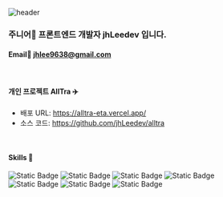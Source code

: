 ![header](https://capsule-render.vercel.app/api?type=waving&height=150&section=header&text=jhLeedev's%20Hub&fontSize=40&theme=gruvbox_light&animation=fadeIn)

### 주니어🌱 프론트엔드 개발자 jhLeedev 입니다.

#### Email📧  jhlee9638@gmail.com
<br/>

#### 개인 프로젝트 AllTra ✈️
- 배포 URL: https://alltra-eta.vercel.app/
- 소스 코드: https://github.com/jhLeedev/alltra
<br/>

#### Skills 🔧
![Static Badge](https://img.shields.io/badge/Javascript-%23F7DF1E?logo=JavaScript&logoColor=white)
![Static Badge](https://img.shields.io/badge/Typescript-%233178C6?logo=TypeScript&logoColor=white)
![Static Badge](https://img.shields.io/badge/React-%2361DAFB?logo=React&logoColor=white)
![Static Badge](https://img.shields.io/badge/HTML5-%23E34F26?logo=HTML5&logoColor=white)
![Static Badge](https://img.shields.io/badge/CSS3-%231572B6?logo=CSS3&logoColor=white)
![Static Badge](https://img.shields.io/badge/Firebase-%23FFCA28?logo=Firebase&logoColor=white)
![Static Badge](https://img.shields.io/badge/Git-%23F05032?logo=Git&logoColor=white)




<!--
**jhLeedev/jhLeedev** is a ✨ _special_ ✨ repository because its `README.md` (this file) appears on your GitHub profile.

Here are some ideas to get you started:

- 🔭 I’m currently working on ...
- 🌱 I’m currently learning ...
- 👯 I’m looking to collaborate on ...
- 🤔 I’m looking for help with ...
- 💬 Ask me about ...
- 📫 How to reach me: ...
- 😄 Pronouns: ...
- ⚡ Fun fact: ...
-->
